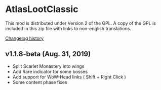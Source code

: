 # AtlasLootClassic

This mod is distributed under Version 2 of the GPL.  A copy of the GPL is included in this zip file with links to non-english translations.

[Changelog history](https://github.com/Hoizame/AtlasLootClassic/blob/master/AtlasLootClassic/Documentation/Release_Notes.md)

## v1.1.8-beta (Aug. 31, 2019)

- Split Scarlet Monastery into wings
- Add Rare indicator for some bosses
- Add support for WoW-Head links ( Shift + Right Click )
- Some content phase fixes
